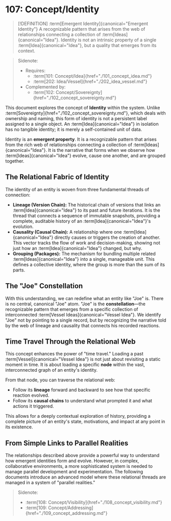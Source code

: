 # 107: Concept/Identity

> [!DEFINITION] :term[Emergent Identity]{canonical="Emergent Identity"}
> A recognizable pattern that arises from the web of relationships connecting a collection of :term[Ideas]{canonical="Idea"}. Identity is not an intrinsic property of a single :term[Idea]{canonical="Idea"}, but a quality that emerges from its context.

> Sidenote:
>
> - Requires:
>   - :term[101: Concept/Idea]{href="./101_concept_idea.md"}
>   - :term[202: Idea/Vessel]{href="./202_idea_vessel.md"}
> - Complemented by:
>   - :term[102: Concept/Sovereignty]{href="./102_concept_sovereignty.md"}

This document explores the concept of **Identity** within the system. Unlike :term[Sovereignty]{href="./102_concept_sovereignty.md"}, which deals with ownership and naming, this form of identity is not a persistent label assigned to a single object. An :term[Idea]{canonical="Idea"} in isolation has no tangible identity; it is merely a self-contained unit of data.

Identity is an **emergent property**. It is a recognizable pattern that arises from the rich web of relationships connecting a collection of :term[Ideas]{canonical="Idea"}. It is the narrative that forms when we observe how :term[Ideas]{canonical="Idea"} evolve, cause one another, and are grouped together.

## The Relational Fabric of Identity

The identity of an entity is woven from three fundamental threads of connection:

- **Lineage (Version Chain):** The historical chain of versions that links an :term[Idea]{canonical="Idea"} to its past and future iterations. It is the thread that connects a sequence of immutable snapshots, providing a complete, auditable history of an :term[Idea]{canonical="Idea"}'s evolution.
- **Causality (Causal Chain):** A relationship where one :term[Idea]{canonical="Idea"} directly causes or triggers the creation of another. This vector tracks the flow of work and decision-making, showing not just how an :term[Idea]{canonical="Idea"} changed, but why.
- **Grouping (Packages):** The mechanism for bundling multiple related :term[Ideas]{canonical="Idea"} into a single, manageable unit. This defines a collective identity, where the group is more than the sum of its parts.

## The "Joe" Constellation

With this understanding, we can redefine what an entity like "Joe" is. There is no central, canonical "Joe" atom. "Joe" is the **constellation**—the recognizable pattern that emerges from a specific collection of interconnected :term[Vessel Ideas]{canonical="Vessel Idea"}. We identify "Joe" not by pointing to a single record, but by recognizing the narrative told by the web of lineage and causality that connects his recorded reactions.

## Time Travel Through the Relational Web

This concept enhances the power of "time travel." Loading a past :term[Vessel]{canonical="Vessel Idea"} is not just about revisiting a static moment in time. It is about loading a specific **node** within the vast, interconnected graph of an entity's identity.

From that node, you can traverse the relational web:

- Follow its **lineage** forward and backward to see how that specific reaction evolved.
- Follow its **causal chains** to understand what prompted it and what actions it triggered.

This allows for a deeply contextual exploration of history, providing a complete picture of an entity's state, motivations, and impact at any point in its existence.

## From Simple Links to Parallel Realities

The relationships described above provide a powerful way to understand how emergent identities form and evolve. However, in complex, collaborative environments, a more sophisticated system is needed to manage parallel development and experimentation. The following documents introduce an advanced model where these relational threads are managed in a system of "parallel realities."

> Sidenote:
>
> - :term[108: Concept/Visibility]{href="./108_concept_visibility.md"}
> - :term[109: Concept/Addressing]{href="./109_concept_addressing.md"}
